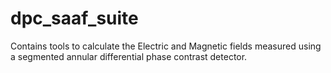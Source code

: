 # dpc_saaf_suite
Contains tools to calculate the Electric and Magnetic fields measured using a segmented annular differential phase contrast detector.
